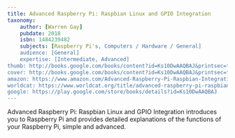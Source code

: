 ```yaml
---
title: Advanced Raspberry Pi: Raspbian Linux and GPIO Integration
taxonomy:
	author: [Warren Gay]
	pubdate: 2018
	isbn: 1484239482
	subjects: [Raspberry Pi's, Computers / Hardware / General]
	audience: [General]
	expertise: [Intermediate, Advanced]
thumb: http://books.google.com/books/content?id=Ks10DwAAQBAJ&printsec=frontcover&img=1&zoom=2&edge=curl&imgtk=AFLRE70BjFboHzoZw-ZuQTbmTxIDfJP4cNR99oU_kU8LqZ_96FDVhG3S5gQuRuW0R6T6rQOqB8uX4eYi9C3EuIPVtI2oZbKamPHbE5VuKmTFSo90GxotQoSRnC8gr711MqLO13Hs0ZAO&source=gbs_api
cover: http://books.google.com/books/content?id=Ks10DwAAQBAJ&printsec=frontcover&img=1&zoom=6&edge=curl&imgtk=AFLRE72x7x59icJKNUZXl6vrV2pm4yt46y6YHAbtqcFDzI7m7XMBCZU32knpxDHPkQvILUWRT8K7qdJ_yd2-fH8TgWrPX0cULRRydK9MQ9LYkkRmjTFhQ2fZkjfphmEg2bq5pF2zNo_R&source=gbs_api
amazon: https://www.amazon.com/Advanced-Raspberry-Pi-Raspbian-Integration/dp/1484239474/ref=sr_1_3?keywords=Advanced+Raspberry+Pi%3A+Raspbian+Linux+and+GPIO+Integration&qid=1570651464&sr=8-3
worldcat: https://www.worldcat.org/title/advanced-raspberry-pi-raspbian-linux-and-gpio-integration/oclc/1117843596&referer=brief_results
google: https://play.google.com/store/books/details?id=Ks10DwAAQBAJ
---
```

Advanced Raspberry Pi: Raspbian Linux and GPIO Integration introduces you to Raspberry Pi and provides detailed explanations of the functions of your Raspberry Pi, simple and advanced.